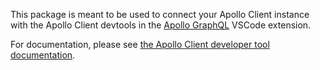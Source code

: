 This package is meant to be used to connect your Apollo Client instance with the Apollo Client devtools in the [Apollo GraphQL](https://marketplace.visualstudio.com/items?itemName=apollographql.vscode-apollo) VSCode extension.

For documentation, please see [the Apollo Client developer tool documentation](https://www.apollographql.com/docs/react/development-testing/developer-tooling#apollo-client-devtools-in-vs-code).
